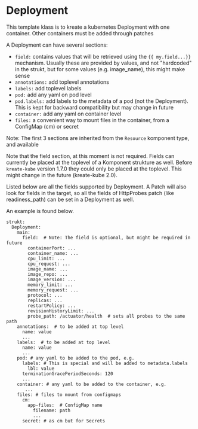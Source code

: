 # Deployment
This template klass is to kreate a kubernetes Deployment with one container.
Other containers must be added through patches


A Deployment can have several sections:
- `field:` contains values that will be retrieved using the `{{ my.field...}}` mechanism.
  Usually these are provided by values, and not "hardcoded" in the strukt,
  but for some values (e.g. image_name), this might make sense
- `annotations:` add toplevel annotations
- `labels:` add toplevel labels
- `pod:` add any yaml on pod level
- `pod.labels:` add labels to the metadata of a pod (not the Deployment). This is kept for backward compatibility but may change in future
- `container:` add any yaml on container level
- `files:` a convenient way to mount files in the container, from a ConfigMap (cm) or secret

Note: The first 3 sections are inherited from the `Resource` komponent type, and available

Note that the field section, at this moment is not required.
Fields can currently be placed at the toplevel of a Komponent strukture as well.
Before `kreate-kube` version 1.7.0 they could only be placed at the toplevel.
This might change in the future (kreate-kube 2.0).

Listed below are all the fields supported by Deployment.
A Patch will also look for fields in the target, so all the fields
of HttpProbes patch (like readiness_path) can be set in a Deployment as well.

An example is found below.
```
strukt:
  Deployment:
    main:
      field:  # Note: The field is optional, but might be required in future
        containerPort: ...
        container_name: ...
        cpu_limit: ...
        cpu_request: ...
        image_name: ...
        image_repo: ...
        image_version: ...
        memory_limit: ...
        memory_request: ...
        protocol: ...
        replicas: ...
        restartPolicy: ...
        revisionHistoryLimit: ...
        probe_path: /actuator/health  # sets all probes to the same path
    annotations:  # to be added at top level
      name: value
      ...
    labels:  # to be added at top level
      name: value
      ...
    pod: # any yaml to be added to the pod, e.g.
      labels: # This is special and will be added to metadata.labels
        lbl: value
      terminationGracePeriodSeconds: 120
      ...
    container: # any yaml to be added to the container, e.g.
       ...
    files: # files to mount from configmaps
      cm:
        app-files:  # ConfigMap name
          filename: path
          ...
      secret: # as cm but for Secrets
```
